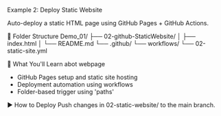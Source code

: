 Example 2: Deploy Static Website

Auto-deploy a static HTML page using GitHub Pages + GitHub Actions.

📂 Folder Structure
Demo_01/
├── 02-github-StaticWebsite/
│   ├── index.html
│   └── README.md
└── .github/
    └── workflows/
        └── 02-static-site.yml

🎯 What You'll Learn abot webpage
- GitHub Pages setup and static site hosting
- Deployment automation using workflows
- Folder-based trigger using 'paths'

▶️ How to Deploy
Push changes in 02-static-website/ to the main branch.
